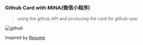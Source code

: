 ### Github Card with MINA(微信小程序)

> using the github API and producing the card for github user

![github](https://cloud.githubusercontent.com/assets/6913898/21589837/f90d4ed4-d130-11e6-8116-28b9001cdda0.gif)

Inspired by [Resume](https://resume.github.io/)